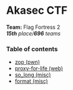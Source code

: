 # Akasec CTF

**Team:** Flag Fortress 2 \
_**15th** place/**696** teams_

### Table of contents

* [zop (pwn)](zop)
* [proxy-for-life (web)](proxy-for-life)
* [so_long (misc)](so_long)
* [format (misc)](format)
